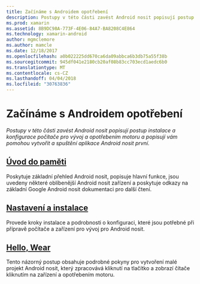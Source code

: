 ```yaml
---
title: Začínáme s Androidem opotřebení
description: Postupy v této části zavést Android nosit popisují postup instalace a konfigurace počítače pro vývoj a opotřebením motoru a popisují vám pomohou vytvořit a spuštění aplikace Android nosit první.
ms.prod: xamarin
ms.assetid: 8B9DC98A-773F-4E06-84A7-BA8208C4E864
ms.technology: xamarin-android
author: mgmclemore
ms.author: mamcle
ms.date: 12/18/2017
ms.openlocfilehash: a0b022225dd670ca6da09abbca6b3db75a55f38b
ms.sourcegitcommit: 945df041e2180cb20af08b83cc703ecd1aedc6b0
ms.translationtype: MT
ms.contentlocale: cs-CZ
ms.lasthandoff: 04/04/2018
ms.locfileid: "30763836"
---
```

# <a name="getting-started-with-android-wear"></a>Začínáme s Androidem opotřebení

_Postupy v této části zavést Android nosit popisují postup instalace a konfigurace počítače pro vývoj a opotřebením motoru a popisují vám pomohou vytvořit a spuštění aplikace Android nosit první._

## <a name="introduction-to-wearandroidwearget-startedintro-to-wearmd"></a>[Úvod do paměti](~/android/wear/get-started/intro-to-wear.md)

Poskytuje základní přehled Android nosit, popisuje hlavní funkce, jsou uvedeny některé oblíbenější Android nosit zařízení a poskytuje odkazy na základní Google Android nosit dokumentaci pro další čtení.

## <a name="setup--installationandroidwearget-startedinstallationmd"></a>[Nastavení a instalace](~/android/wear/get-started/installation.md)

Provede kroky instalace a podrobnosti o konfiguraci, které jsou potřebné při přípravě počítače a zařízení pro vývoj pro Android nosit.

## <a name="hello-wearandroidwearget-startedhello-wearmd"></a>[Hello, Wear](~/android/wear/get-started/hello-wear.md)

Tento názorný postup obsahuje podrobné pokyny pro vytvoření malé projekt Android nosit, který zpracovává kliknutí na tlačítko a zobrazí čítače kliknutím na zařízení a opotřebením motoru.
